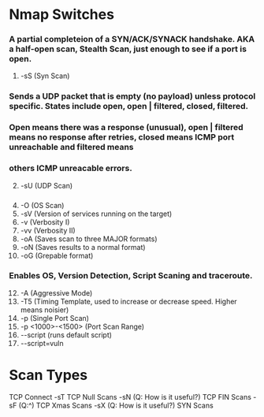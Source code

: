 # Nmap Switches 
### A partial completeion of a SYN/ACK/SYNACK handshake. AKA a half-open scan, Stealth Scan, just enough to see if a port is open.
1. -sS (Syn Scan)  
### Sends a UDP packet that is empty (no payload) unless protocol specific. States include open, open | filtered, closed, filtered.
### Open means there was a response (unusual), open | filtered means no response after retries, closed means ICMP port unreachable and filtered means 
### others ICMP unreacable errors. 
2. -sU (UDP Scan) 
###  
4. -O (OS Scan) 
5. -sV (Version of services running on the target) 
6. -v (Verbosity I) 
7. -vv (Verbosity II)
8. -oA (Saves scan to three MAJOR formats)
9. -oN (Saves results to a normal format) 
10. -oG (Grepable format)
### Enables OS, Version Detection, Script Scaning and traceroute.  
12. -A (Aggressive Mode) 
13. -T5 (Timing Template, used to increase or decrease speed. Higher means noisier) 
14. -p <port> (Single Port Scan) 
15. -p <1000>-<1500> (Port Scan Range) 
16. --script (runs default script) 
17. --script=vuln
  
# Scan Types 
  
  TCP Connect -sT 
  TCP Null Scans -sN (Q: How is it useful?)
  TCP FIN Scans -sF (Q:^)
  TCP Xmas Scans -sX (Q: How is it useful?)
  SYN Scans 
